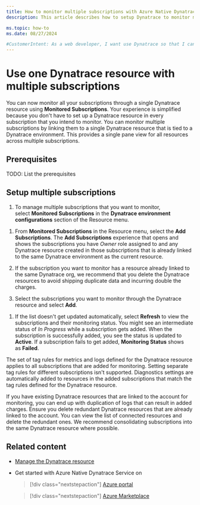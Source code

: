 ```yaml
---
title: How to monitor multiple subscriptions with Azure Native Dynatrace Service
description: This article describes how to setup Dynatrace to monitor mulitple subscriptions using the Azure portal. 

ms.topic: how-to
ms.date: 08/27/2024

#CustomerIntent: As a web developer, I want use Dynatrace so that I can use multiple subscriptions with one Dynatrace resource.
---
```


# Use one Dynatrace resource with multiple subscriptions

You can now monitor all your subscriptions through a single Dynatrace resource using **Monitored Subscriptions**. Your experience is simplified because you don\'t have to set up a Dynatrace resource in every subscription that you intend to monitor. You can monitor multiple subscriptions by linking them to a single Dynatrace resource that is tied to a Dynatrace environment. This provides a single pane view for all resources across multiple subscriptions.

## Prerequisites

TODO: List the prerequisites

## Setup multiple subscriptions

1. To manage multiple subscriptions that you want to monitor, select **Monitored Subscriptions** in the **Dynatrace environment configurations** section of the Resource menu.

<!-- ![](media/image1.png){width="6.5in" height="2.1666666666666665in"} -->

1. From **Monitored Subscriptions** in the Resource menu, select the **Add Subscriptions**. The **Add Subscriptions** experience that opens and shows the subscriptions you have *Owner* role assigned to and any Dynatrace resource created in those subscriptions that is already linked to the same Dynatrace environment as the current resource.

1. If the subscription you want to monitor has a resource already linked to the same Dynatrace org, we recommend that you delete the Dynatrace resources to avoid shipping duplicate data and incurring double the charges.

1. Select the subscriptions you want to monitor through the Dynatrace resource and select **Add**.

<!-- ![](media/image2.png){width="6.5in" height="3.375in"} -->

1. If the list doesn't get updated automatically, select **Refresh** to view the subscriptions and their monitoring status. You might see an intermediate status of *In Progress* while a subscription gets added. When the subscription is successfully added, you see the status is updated to **Active**. If a subscription fails to get added, **Monitoring Status** shows as **Failed**.

<!-- \<Screenshot TBD\> -->

The set of tag rules for metrics and logs defined for the Dynatrace resource applies to all subscriptions that are added for monitoring. Setting separate tag rules for different subscriptions isn\'t supported. Diagnostics settings are automatically added to resources in the added subscriptions that match the tag rules defined for the Dynatrace resource.

If you have existing Dynatrace resources that are linked to the account for monitoring, you can end up with duplication of logs that can result in added charges. Ensure you delete redundant Dynatrace resources that are already linked to the account. You can view the list of connected resources and delete the redundant ones. We recommend consolidating subscriptions into the same Dynatrace resource where possible.

## Related content

- [Manage the Dynatrace resource](dynatrace-how-to-manage.md)
- Get started with Azure Native Dynatrace Service on

    > [!div class="nextstepaction"]
    > [Azure portal](https://portal.azure.com/#view/HubsExtension/BrowseResource/resourceType/Dynatrace.Observability%2Fmonitors)

    > [!div class="nextstepaction"]
    > [Azure Marketplace](https://azuremarketplace.microsoft.com/marketplace/apps/dynatrace.dynatrace_portal_integration?tab=Overview)
